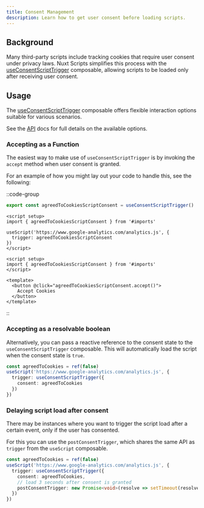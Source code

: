 ```yaml
---
title: Consent Management
description: Learn how to get user consent before loading scripts.
---
```


## Background

Many third-party scripts include tracking cookies that require user consent under privacy laws. Nuxt Scripts simplifies this process with the [useConsentScriptTrigger](/docs/api/use-consent-script-trigger) composable, allowing scripts to be loaded only after receiving user consent.

## Usage

The [useConsentScriptTrigger](/docs/api/use-consent-script-trigger) composable offers flexible interaction options suitable for various scenarios.

See the [API](/docs/api/use-consent-script-trigger) docs for full details on the available options.

### Accepting as a Function

The easiest way to make use of `useConsentScriptTrigger` is by invoking the `accept` method when user consent is granted.

For an example of how you might lay out your code to handle this, see the following:

::code-group

```ts [utils/cookie.ts]
export const agreedToCookiesScriptConsent = useConsentScriptTrigger()
```

```vue [app.vue]
<script setup>
import { agreedToCookiesScriptConsent } from '#imports'

useScript('https://www.google-analytics.com/analytics.js', {
  trigger: agreedToCookiesScriptConsent
})
</script>
```

```vue [components/cookie-banner.vue]
<script setup>
import { agreedToCookiesScriptConsent } from '#imports'
</script>

<template>
  <button @click="agreedToCookiesScriptConsent.accept()">
    Accept Cookies
  </button>
</template>
```

::

### Accepting as a resolvable boolean

Alternatively, you can pass a reactive reference to the consent state to the `useConsentScriptTrigger` composable. This will automatically load the script when the consent state is `true`.

```ts
const agreedToCookies = ref(false)
useScript('https://www.google-analytics.com/analytics.js', {
  trigger: useConsentScriptTrigger({
    consent: agreedToCookies
  })
})
```

### Delaying script load after consent

There may be instances where you want to trigger the script load after a certain event, only if the user has consented.

For this you can use the `postConsentTrigger`, which shares the same API as `trigger` from the `useScript` composable.

```ts
const agreedToCookies = ref(false)
useScript('https://www.google-analytics.com/analytics.js', {
  trigger: useConsentScriptTrigger({
    consent: agreedToCookies,
    // load 3 seconds after consent is granted
    postConsentTrigger: new Promise<void>(resolve => setTimeout(resolve, 3000))
  })
})
```
